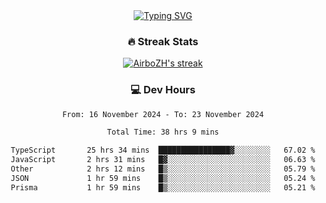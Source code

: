 
<div align="center">
  <a href="https://git.io/typing-svg"><img src="https://readme-typing-svg.demolab.com?font=Fira+Code&size=30&pause=1000&color=33F7F5&center=true&vCenter=true&width=435&lines=Hi+there+%F0%9F%91%8B+I+am+AirboZH+;Welcome+to+my+Github" alt="Typing SVG" /></a>

<h3>🔥 Streak Stats</h3>

<!-- GitHub Readme Streak Stats - https://github.com/DenverCoder1/github-readme-streak-stats -->
<p>
  <a href="https://github.com/DenverCoder1/github-readme-streak-stats">
    <img title="🔥 Get streak stats for your profile at git.io/streak-stats" alt="AirboZH's streak" src="https://streak-stats.demolab.com/?user=AirboZH&theme=monokai-metallian&hide_border=true"/>
  </a>
</p>

<h3>💻 Dev Hours</h3>
<!--START_SECTION:waka-->

```txt
From: 16 November 2024 - To: 23 November 2024

Total Time: 38 hrs 9 mins

TypeScript       25 hrs 34 mins  ████████████████▓░░░░░░░░   67.02 %
JavaScript       2 hrs 31 mins   █▓░░░░░░░░░░░░░░░░░░░░░░░   06.63 %
Other            2 hrs 12 mins   █▒░░░░░░░░░░░░░░░░░░░░░░░   05.79 %
JSON             1 hr 59 mins    █▒░░░░░░░░░░░░░░░░░░░░░░░   05.24 %
Prisma           1 hr 59 mins    █▒░░░░░░░░░░░░░░░░░░░░░░░   05.21 %
```

<!--END_SECTION:waka-->
</div>  

